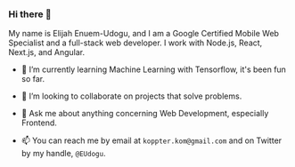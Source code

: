 ### Hi there 👋

My name is Elijah Enuem-Udogu, and I am a Google Certified Mobile Web Specialist and a full-stack web developer. I work with Node.js, React, Next.js, and Angular.

- 🌱 I’m currently learning Machine Learning with Tensorflow, it's been fun so far.

- 👯 I’m looking to collaborate on projects that solve problems.

- 💬 Ask me about anything concerning Web Development, especially Frontend.

- 📫 You can reach me by email at `koppter.kom@gmail.com` and on Twitter by my handle, `@EUdogu`.

<!--
**elikeyz/elikeyz** is a ✨ _special_ ✨ repository because its `README.md` (this file) appears on your GitHub profile.

Here are some ideas to get you started:

- 🔭 I’m currently working on ...
- 🌱 I’m currently learning ...
- 👯 I’m looking to collaborate on ...
- 🤔 I’m looking for help with ...
- 💬 Ask me about ...
- 📫 How to reach me: ...
- 😄 Pronouns: ...
- ⚡ Fun fact: ...
-->
